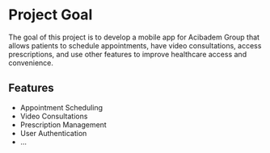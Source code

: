 # Project Goal

The goal of this project is to develop a mobile app for Acibadem Group that allows patients to schedule appointments, have video consultations, access prescriptions, and use other features to improve healthcare access and convenience.

## Features
- Appointment Scheduling
- Video Consultations
- Prescription Management
- User Authentication
- ...
